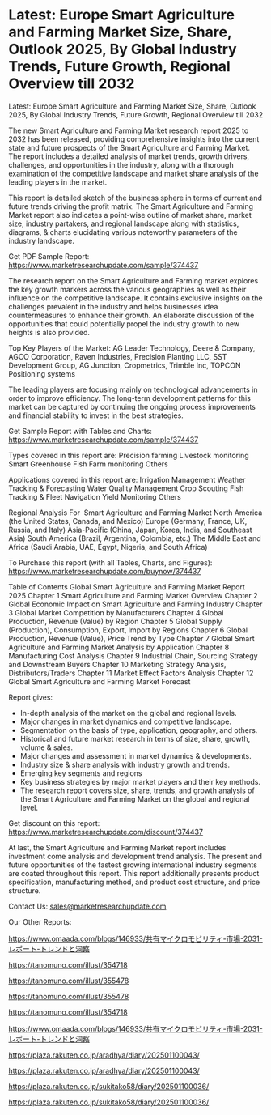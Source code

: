 # Latest: Europe Smart Agriculture and Farming Market Size, Share, Outlook 2025, By Global Industry Trends, Future Growth, Regional Overview till 2032

Latest: Europe Smart Agriculture and Farming Market Size, Share, Outlook 2025, By Global Industry Trends, Future Growth, Regional Overview till 2032

The new Smart Agriculture and Farming Market research report 2025 to 2032 has been released, providing comprehensive insights into the current state and future prospects of the Smart Agriculture and Farming Market. The report includes a detailed analysis of market trends, growth drivers, challenges, and opportunities in the industry, along with a thorough examination of the competitive landscape and market share analysis of the leading players in the market.

This report is detailed sketch of the business sphere in terms of current and future trends driving the profit matrix. The Smart Agriculture and Farming Market report also indicates a point-wise outline of market share, market size, industry partakers, and regional landscape along with statistics, diagrams, & charts elucidating various noteworthy parameters of the industry landscape.

Get PDF Sample Report: https://www.marketresearchupdate.com/sample/374437

The research report on the Smart Agriculture and Farming market explores the key growth markers across the various geographies as well as their influence on the competitive landscape. It contains exclusive insights on the challenges prevalent in the industry and helps businesses idea countermeasures to enhance their growth. An elaborate discussion of the opportunities that could potentially propel the industry growth to new heights is also provided.

Top Key Players of the Market:
AG Leader Technology, Deere & Company, AGCO Corporation, Raven Industries, Precision Planting LLC, SST Development Group, AG Junction, Cropmetrics, Trimble Inc, TOPCON Positioning systems


The leading players are focusing mainly on technological advancements in order to improve efficiency. The long-term development patterns for this market can be captured by continuing the ongoing process improvements and financial stability to invest in the best strategies.

Get Sample Report with Tables and Charts: https://www.marketresearchupdate.com/sample/374437

Types covered in this report are:
Precision farming
Livestock monitoring
Smart Greenhouse
Fish Farm monitoring
Others


Applications covered in this report are:
Irrigation Management
Weather Tracking & Forecasting
Water Quality Management
Crop Scouting
Fish Tracking & Fleet Navigation
Yield Monitoring
Others


Regional Analysis For  Smart Agriculture and Farming Market
North America (the United States, Canada, and Mexico)
Europe (Germany, France, UK, Russia, and Italy)
Asia-Pacific (China, Japan, Korea, India, and Southeast Asia)
South America (Brazil, Argentina, Colombia, etc.)
The Middle East and Africa (Saudi Arabia, UAE, Egypt, Nigeria, and South Africa)

To Purchase this report (with all Tables, Charts, and Figures): https://www.marketresearchupdate.com/buynow/374437

Table of Contents
Global Smart Agriculture and Farming Market Report 2025
Chapter 1 Smart Agriculture and Farming Market Overview
Chapter 2 Global Economic Impact on Smart Agriculture and Farming Industry
Chapter 3 Global Market Competition by Manufacturers
Chapter 4 Global Production, Revenue (Value) by Region
Chapter 5 Global Supply (Production), Consumption, Export, Import by Regions
Chapter 6 Global Production, Revenue (Value), Price Trend by Type
Chapter 7 Global Smart Agriculture and Farming Market Analysis by Application
Chapter 8 Manufacturing Cost Analysis
Chapter 9 Industrial Chain, Sourcing Strategy and Downstream Buyers
Chapter 10 Marketing Strategy Analysis, Distributors/Traders
Chapter 11 Market Effect Factors Analysis
Chapter 12 Global Smart Agriculture and Farming Market Forecast

Report gives:

- In-depth analysis of the market on the global and regional levels.
- Major changes in market dynamics and competitive landscape.
- Segmentation on the basis of type, application, geography, and others.
- Historical and future market research in terms of size, share, growth, volume & sales.
- Major changes and assessment in market dynamics & developments.
- Industry size & share analysis with industry growth and trends.
- Emerging key segments and regions
- Key business strategies by major market players and their key methods.
- The research report covers size, share, trends, and growth analysis of the Smart Agriculture and Farming Market on the global and regional level.

Get discount on this report: https://www.marketresearchupdate.com/discount/374437

At last, the Smart Agriculture and Farming Market report includes investment come analysis and development trend analysis. The present and future opportunities of the fastest growing international industry segments are coated throughout this report. This report additionally presents product specification, manufacturing method, and product cost structure, and price structure.

Contact Us:
sales@marketresearchupdate.com

Our Other Reports:

https://www.omaada.com/blogs/146933/共有マイクロモビリティ-市場-2031-レポート-トレンドと洞察

https://tanomuno.com/illust/354718

https://tanomuno.com/illust/355478

https://tanomuno.com/illust/355478

https://tanomuno.com/illust/354718

https://www.omaada.com/blogs/146933/共有マイクロモビリティ-市場-2031-レポート-トレンドと洞察

https://plaza.rakuten.co.jp/aradhya/diary/202501100043/

https://plaza.rakuten.co.jp/aradhya/diary/202501100043/

https://plaza.rakuten.co.jp/sukitako58/diary/202501100036/

https://plaza.rakuten.co.jp/sukitako58/diary/202501100036/
